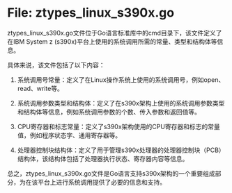 # File: ztypes_linux_s390x.go

ztypes_linux_s390x.go文件位于Go语言标准库中的cmd目录下，该文件定义了在IBM System z (s390x)平台上使用的系统调用所需的常量、类型和结构体等信息。

具体来说，该文件包括了以下内容：

1. 系统调用号常量：定义了在Linux操作系统上使用的系统调用号，例如open、read、write等。

2. 系统调用参数类型和结构体：定义了在s390x架构上使用的系统调用参数类型和结构体等信息，例如系统调用参数的个数、传入参数和返回值等。

3. CPU寄存器和标志常量：定义了s390x架构使用的CPU寄存器和标志的常量值，例如程序状态字、通用寄存器等。

4. 处理器控制块结构体：定义了用于管理s390x处理器的处理器控制块（PCB）结构体，该结构体包括了处理器执行状态、寄存器内容等信息。

总之，ztypes_linux_s390x.go文件是Go语言支持s390x架构的一个重要组成部分，为在该平台上进行系统调用提供了必要的信息和支持。

